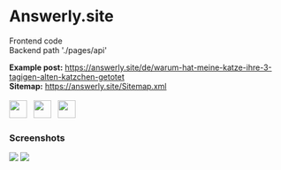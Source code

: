 # Answerly.site
Frontend code
<br>
Backend path './pages/api'
<div>
<b>Example post:</b>
<a target="_blank" rel="noopener noreferrer" href="https://answerly.site/de/warum-hat-meine-katze-ihre-3-tagigen-alten-katzchen-getotet">https://answerly.site/de/warum-hat-meine-katze-ihre-3-tagigen-alten-katzchen-getotet</a>
<div>
<b>Sitemap:</b>
<a href="https://answerly.site/Sitemap.xml">https://answerly.site/Sitemap.xml</a>
</div>
</div>
<br/>
<div>
<img height="32" src="https://cdn.jsdelivr.net/gh/devicons/devicon/icons/javascript/javascript-original.svg" />
&nbsp;
<img height="32" src="https://cdn.jsdelivr.net/gh/devicons/devicon/icons/react/react-original.svg" />
&nbsp;
<img height="32" src="https://cdn.jsdelivr.net/gh/devicons/devicon/icons/nextjs/nextjs-original.svg"/>
</div>
<div>
  <h3>Screenshots</h3>
  <img src="https://i.imgur.com/XN3J9AG.png"/>
  <img src="https://i.imgur.com/GW9U0JD.png"/>
</div>
